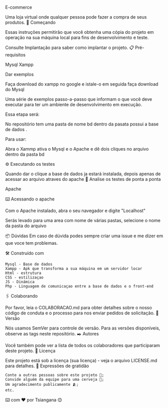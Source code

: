 E-commerce

Uma loja virtual onde qualquer pessoa pode fazer a compra de seus produtos.
🚀 Começando

Essas instruções permitirão que você obtenha uma cópia do projeto em operação na sua máquina local para fins de desenvolvimento e teste.

Consulte Implantação para saber como implantar o projeto.
📋 Pré-requisitos

Mysql
Xampp

Dar exemplos

Faça download do xampp no google e istale-o em seguida faça download do Mysql

Uma série de exemplos passo-a-passo que informam o que você deve executar para ter um ambiente de desenvolvimento em execução.

Essa etapa será:

No repositório tem uma pasta de nome bd
dentro da pasata possui a base de dados .

Para usar:

Abra o Xammp ativa o Mysql e o Apache
e dê dois cliques no arquivo dentro da pasta bd

⚙️ Executando os testes

Quando dar o clique a base de dados ja estará instalada, depois apenas de acessar ao arquivo atraves do apache
🔩 Analise os testes de ponta a ponta

Apache

⌨️ Acessando o apache

Com o Apache instalado, abra o seu navegador e digite "Localhost"

Serás levado para uma area com nome de várias pastas, selecione o nome da pasta do arquivo

📦 Dúvidas
Em caso de dúvida podes sempre criar uma issue e me dizer em que voce tem problemas.

🛠️ Construído com

    Mysql - Base de dados
    Xampp - Apk que transforma a sua máquina em um servidor locar
    Html - estrutura
    CSS - estilizaçao
    JS - Dinámica
    Php - Linguagem de comunicaçao entre a base de dados e o front-end

🖇️ Colaborando

Por favor, leia o COLABORACAO.md para obter detalhes sobre o nosso código de conduta e o processo para nos enviar pedidos de solicitação.
📌 Versão

Nós usamos SemVer para controle de versão. Para as versões disponíveis, observe as tags neste repositório.
✒️ Autores

Você também pode ver a lista de todos os colaboradores que participaram deste projeto.
📄 Licença

Este projeto está sob a licença (sua licença) - veja o arquivo LICENSE.md para detalhes.
🎁 Expressões de gratidão

    Conte a outras pessoas sobre este projeto 📢;
    Convide alguém da equipe para uma cerveja 🍺;
    Um agradecimento publicamente 🫂;
    etc.

⌨️ com ❤️ por Tsiangana 😊
